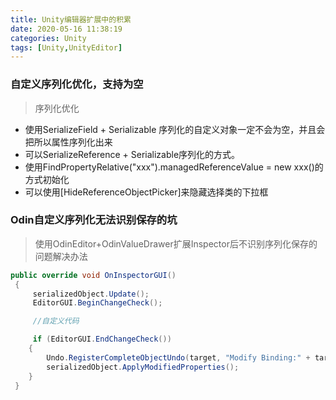 ```yaml
---
title: Unity编辑器扩展中的积累
date: 2020-05-16 11:38:19
categories: Unity
tags: [Unity,UnityEditor]
---
```



### 自定义序列化优化，支持为空
> 序列化优化

- 使用SerializeField + Serializable 序列化的自定义对象一定不会为空，并且会把所以属性序列化出来
- 可以SerializeReference + Serializable序列化的方式。
- 使用FindPropertyRelative("xxx").managedReferenceValue = new xxx()的方式初始化
- 可以使用[HideReferenceObjectPicker]来隐藏选择类的下拉框
### Odin自定义序列化无法识别保存的坑
> 使用OdinEditor+OdinValueDrawer扩展Inspector后不识别序列化保存的问题解决办法

```csharp
public override void OnInspectorGUI()
 {
     serializedObject.Update();
     EditorGUI.BeginChangeCheck();

     //自定义代码

     if (EditorGUI.EndChangeCheck())
    {
        Undo.RegisterCompleteObjectUndo(target, "Modify Binding:" + target.name);
        serializedObject.ApplyModifiedProperties();
    }
 }
```

